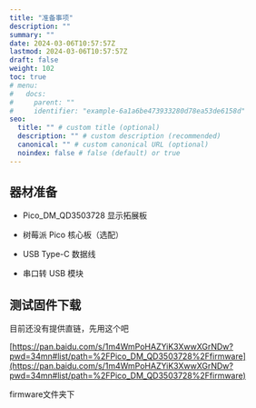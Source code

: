 ```yaml
---
title: "准备事项"
description: ""
summary: ""
date: 2024-03-06T10:57:57Z
lastmod: 2024-03-06T10:57:57Z
draft: false
weight: 102
toc: true
# menu:
#   docs:
#     parent: ""
#     identifier: "example-6a1a6be473933280d78ea53de6158d"
seo:
  title: "" # custom title (optional)
  description: "" # custom description (recommended)
  canonical: "" # custom canonical URL (optional)
  noindex: false # false (default) or true
---
```


## 器材准备

- Pico_DM_QD3503728 显示拓展板

- 树莓派 Pico 核心板（选配）

- USB Type-C 数据线

- 串口转 USB 模块

## 测试固件下载

目前还没有提供直链，先用这个吧

[https://pan.baidu.com/s/1m4WmPoHAZYiK3XwwXGrNDw?pwd=34mn#list/path=%2FPico_DM_QD3503728%2Ffirmware](https://pan.baidu.com/s/1m4WmPoHAZYiK3XwwXGrNDw?pwd=34mn#list/path=%2FPico_DM_QD3503728%2Ffirmware)

firmware文件夹下